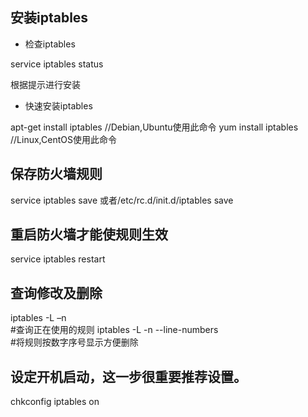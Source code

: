 ## 安装iptables

- 检查iptables

service iptables status

根据提示进行安装

- 快速安装iptables 

apt-get install iptables  //Debian,Ubuntu使用此命令
yum install iptables   //Linux,CentOS使用此命令

## 保存防火墙规则

service iptables save
或者/etc/rc.d/init.d/iptables save

## 重启防火墙才能使规则生效

service iptables restart

## 查询修改及删除

iptables -L –n   
#查询正在使用的规则
iptables -L -n --line-numbers  
#将规则按数字序号显示方便删除

## 设定开机启动，这一步很重要推荐设置。

chkconfig iptables on 